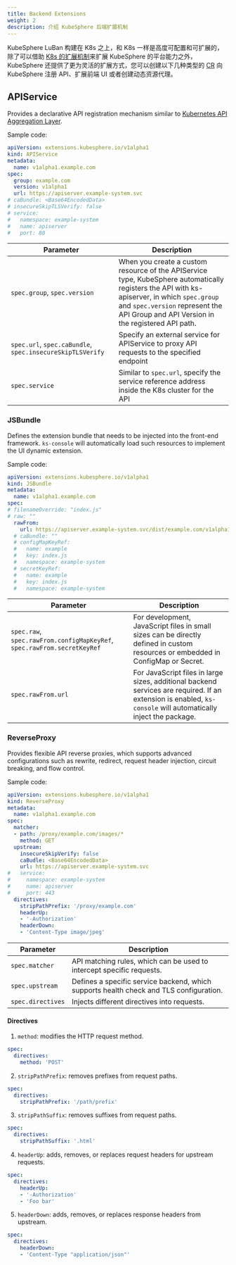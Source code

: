 ```yaml
---
title: Backend Extensions
weight: 2
description: 介绍 KubeSphere 后端扩展机制
---
```


KubeSphere LuBan 构建在 K8s 之上，和 K8s 一样是高度可配置和可扩展的，除了可以借助 [K8s 的扩展机制](https://kubernetes.io/docs/concepts/extend-kubernetes/)来扩展 KubeSphere 的平台能力之外，KubeSphere 还提供了更为灵活的扩展方式，您可以创建以下几种类型的 [CR](https://kubernetes.io/docs/concepts/extend-kubernetes/api-extension/custom-resources/) 向 KubeSphere 注册 API、扩展前端 UI 或者创建动态资源代理。

## APIService

Provides a declarative API registration mechanism similar to [Kubernetes API Aggregation Layer](https://kubernetes.io/docs/concepts/extend-kubernetes/api-extension/apiserver-aggregation/).

Sample code:

```yaml
apiVersion: extensions.kubesphere.io/v1alpha1
kind: APIService
metadata:
  name: v1alpha1.example.com
spec:
  group: example.com
  version: v1alpha1                                      
  url: https://apiserver.example-system.svc  
# caBundle: <Base64EncodedData>
# insecureSkipTLSVerify: false
# service:
#   namespace: example-system
#   name: apiserver
#   port: 80
```


| Parameter                                                 | Description                                                                                                                                                                                                                          |
| --------------------------------------------------------- | ------------------------------------------------------------------------------------------------------------------------------------------------------------------------------------------------------------------------------------ |
| `spec.group`, `spec.version`                              | When you create a custom resource of the APIService type, KubeSphere automatically registers the API with ks-apiserver, in which `spec.group` and `spec.version` represent the API Group and API Version in the registered API path. |
| `spec.url`, `spec.caBundle`, `spec.insecureSkipTLSVerify` | Specify an external service for APIService to proxy API requests to the specified endpoint                                                                                                                                           |
| `spec.service`                                            | Similar to `spec.url`, specify the service reference address inside the K8s cluster for the API                                                                                                                                      |


### JSBundle

Defines the extension bundle that needs to be injected into the front-end framework. `ks-console` will automatically load such resources to implement the UI dynamic extension.

Sample code:

```yaml
apiVersion: extensions.kubesphere.io/v1alpha1
kind: JSBundle
metadata:
  name: v1alpha1.example.com
spec:
# filenameOverride: "index.js"
# raw: ""
  rawFrom:
    url: https://apiserver.example-system.svc/dist/example.com/v1alpha1/index.js
  # caBundle: ""
  # configMapKeyRef:
  #   name: example
  #   key: index.js
  #   namespace: example-system
  # secretKeyRef:
  #   name: example
  #   key: index.js
  #   namespace: example-system
```

| Parameter                                                               | Description                                                                                                                                                    |
| ----------------------------------------------------------------------- | -------------------------------------------------------------------------------------------------------------------------------------------------------------- |
| `spec.raw`, `spec.rawFrom.configMapKeyRef`, `spec.rawFrom.secretKeyRef` | For development, JavaScript files in small sizes can be directly defined in custom resources or embedded in ConfigMap or Secret.                               |
| `spec.rawFrom.url`                                                      | For JavaScript files in large sizes, additional backend services are required. If an extension is enabled, `ks-console` will automatically inject the package. |


### ReverseProxy

Provides flexible API reverse proxies, which supports advanced configurations such as rewrite, redirect, request header injection, circuit breaking, and flow control.

Sample code:

```yaml
apiVersion: extensions.kubesphere.io/v1alpha1
kind: ReverseProxy
metadata:
  name: v1alpha1.example.com
spec:
  matcher:
  - path: /proxy/example.com/images/*
    method: GET
  upstream:
    insecureSkipVerify: false
    caBudle: <Base64EncodedData>
    url: https://apiserver.example-system.svc
#   service:
#     namespace: example-system
#     name: apiserver
#     port: 443
  directives:
    stripPathPrefix: '/proxy/example.com'
    headerUp:
    - '-Authorization'
    headerDown:
    - 'Content-Type image/jpeg'
```

| Parameter         | Description                                                                            |
| ----------------- | -------------------------------------------------------------------------------------- |
| `spec.matcher`    | API matching rules, which can be used to intercept specific requests.                  |
| `spec.upstream`   | Defines a specific service backend, which supports health check and TLS configuration. |
| `spec.directives` | Injects different directives into requests.                                            |

#### Directives

1. `method`: modifies the HTTP request method.

```yaml
spec:
  directives:
    method: 'POST'
```

2. `stripPathPrefix`: removes prefixes from request paths.

```yaml
spec:
  directives:
    stripPathPrefix: '/path/prefix'
```

3. `stripPathSuffix`: removes suffixes from request paths.

```yaml
spec:
  directives:
    stripPathSuffix: '.html'
```

4. `headerUp`: adds, removes, or replaces request headers for upstream requests.

```yaml
spec:
  directives:
    headerUp:
    - '-Authorization'
    - 'Foo bar'
```

5. `headerDown`: adds, removes, or replaces response headers from upstream.

```yaml
spec:
  directives:
    headerDown:
    - 'Content-Type "application/json"'
```